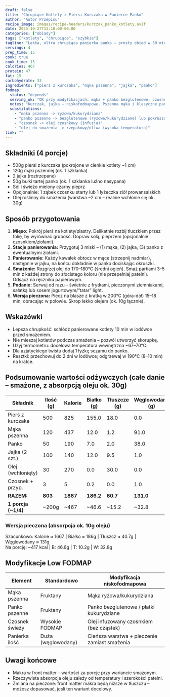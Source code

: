 ```yaml
---
draft: false
title: "Chrupiące Kotlety z Piersi Kurczaka w Panierce Panko"
author: "Autor Przepisu"
recipe_image: images/recipe-headers/kurczak_panko_kotlety.avif
date: 2025-10-27T12:10:00-00:00
categories: ["obiady"]
tags: ["kotlety", "chrupiące", "szybkie"]
tagline: "Lekka, ultra chrupiąca panierka panko – prosty obiad w 30 minut."
servings: 4
prep_time: 15
cook: true
cook_time: 15
calories: 467
protein: 47
fat: 15
carbohydrate: 33
ingredients: ["pierś z kurczaka", "mąka pszenna", "jajka", "panko"]
fodmap:
  status: "depends"
  serving_ok: "OK przy modyfikacjach: mąka + panko bezglutenowe; czosnek -> olej infuzowany czosnkiem"
  notes: "Kurczak, jajka – niskofodmapowe. Pszenna mąka i klasyczne panko (pszenne) podnoszą fruktany. Czosnek w świeżej formie wysoki FODMAP – użyj oleju aromatyzowanego bez cząstek."
  substitutions:
    - "mąka pszenna -> ryżowa/kukurydziana"
    - "panko pszenne -> bezglutenowe (ryżowe/kukurydziane) lub pokruszone płatki kukurydziane"
    - "czosnek -> olej czosnkowy (infuzja)"
    - "olej do smażenia -> rzepakowy/oliwa (wysoka temperatura)"
link: ""
---
```


## Składniki (4 porcje)
* 500g piersi z kurczaka (pokrojone w cienkie kotlety ~1 cm)
* 120g mąki pszennej (ok. 1 szklanka)
* 2 jajka (roztrzepane)
* 50g bułki tartej panko (ok. 1 szklanka luźno nasypana)
* Sól i świeżo mielony czarny pieprz
* Opcjonalnie: 1 ząbek czosnku starty lub 1 łyżeczka ziół prowansalskich
* Olej roślinny do smażenia (warstwa ~2 cm – realnie wchłonie się ok. 30g)

## Sposób przygotowania
1. **Mięso:** Pokrój pierś na kotlety/plastry. Delikatnie rozbij tłuczkiem przez folię, by wyrównać grubość. Dopraw solą, pieprzem (opcjonalnie czosnkiem/ziołami).
2. **Stacje panierowania:** Przygotuj 3 miski – (1) mąka, (2) jajka, (3) panko z ewentualnymi ziołami.
3. **Panierowanie:** Każdy kawałek obtocz w mące (strzepnij nadmiar), następnie w jajku, na końcu dokładnie w panko dociskając okruszki.
4. **Smażenie:** Rozgrzej olej do 170–180°C (średni ogień). Smaż partiami 3–5 min z każdej strony do złocistego koloru (nie przepełniaj patelni). Odsącz na ręczniku papierowym.
5. **Podanie:** Serwuj od razu – świetnie z frytkami, pieczonymi ziemniakami, sałatką lub sosem jogurtowym/“tatar” light.
6. **Wersja pieczona:** Piecz na blasze z kratką w 200°C (góra-dół) 15–18 min, obracając w połowie. Skrop lekko olejem (ok. 10g łącznie).

## Wskazówki
* Lepsza chrupkość: schłódź panierowane kotlety 10 min w lodówce przed smażeniem.
* Nie mieszaj kotletów podczas smażenia – pozwól utworzyć skorupkę.
* Użyj termometru: docelowa temperatura wewnętrzna ~67–70°C.
* Dla azjatyckiego twistu dodaj 1 łyżkę sezamu do panko.
* Resztki: przechowuj do 2 dni w lodówce; odgrzewaj w 190°C (8–10 min) na kratce.

## Podsumowanie wartości odżywczych (całe danie – smażone, z absorpcją oleju ok. 30g)

| Składnik          | Ilość (g) | Kalorie | Białko (g) | Tłuszcze (g) | Węglowodany (g) |
|-------------------|-----------|---------|------------|--------------|-----------------|
| Pierś z kurczaka  | 500       | 825     | 155.0      | 18.0         | 0.0             |
| Mąka pszenna      | 120       | 437     | 12.0       | 1.2          | 91.0            |
| Panko             | 50        | 190     | 7.0        | 2.0          | 38.0            |
| Jajka (2 szt.)    | 100       | 140     | 12.0       | 9.5          | 1.0             |
| Olej (wchłonięty) | 30        | 270     | 0.0        | 30.0         | 0.0             |
| Czosnek + przyp.  | 3         | 5       | 0.2        | 0.0          | 1.0             |
| **RAZEM:**        | **803**   | **1867**| **186.2**  | **60.7**     | **131.0**       |
| **1 porcja (~1/4)** | ~200g   | ~467    | ~46.6      | ~15.2        | ~32.8           |

### Wersja pieczona (absorpcja ok. 10g oleju)
Szacunkowo: Kalorie ≈ 1667 | Białko ≈ 186g | Tłuszcz ≈ 40.7g | Węglowodany ≈ 131g  
Na porcję: ~417 kcal | B: 46.6g | T: 10.2g | W: 32.8g

## Modyfikacje Low FODMAP

| Element        | Standardowo        | Modyfikacja niskofodmapowa             |
|----------------|--------------------|----------------------------------------|
| Mąka pszenna   | Fruktany           | Mąka ryżowa/kukurydziana               |
| Panko pszenne  | Fruktany           | Panko bezglutenowe / płatki kukurydziane |
| Czosnek świeży | Wysokie FODMAP     | Olej infuzowany czosnkiem (bez cząstek) |
| Panierka ilość | Duża (węglowodany) | Cieńsza warstwa + pieczenie zamiast smażenia |

## Uwagi końcowe
* Makra w front matter – wartości za porcję przy wariancie smażonym.
* Rzeczywista absorpcja oleju zależy od temperatury i szerokości patelni.
* Zmiana na pieczone: front matter makra będą niższe w tłuszczu – możesz dopasować, jeśli ten wariant docelowy.